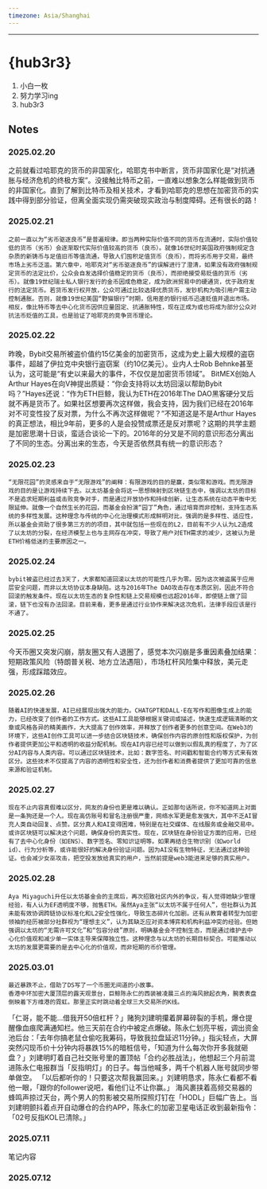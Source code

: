 ```yaml
---
timezone: Asia/Shanghai
---
```




---

# {hub3r3}

1. 小白一枚
2. 努力学习ing
3. hub3r3

## Notes

<!-- Content_START -->

### 2025.02.20
   之前就看过哈耶克的货币的非国家化，哈耶克书中断言，货币非国家化是“对抗通胀与经济危机的终极方案”。没接触比特币之前，一直难以想象怎么样能做到货币的非国家化。直到了解到比特币及相关技术，才看到哈耶克的思想在加密货币的实践中得到部分验证，但离全面实现仍需突破现实政治与制度障碍。还有很长的路！
### 2025.02.21
    之前一直以为“劣币驱逐良币”是普遍规律。即当两种实际价值不同的货币在流通时，实际价值较低的货币（劣币）会逐渐取代实际价值较高的货币（良币）。就像16世纪时英国政府强制规定含杂质的新铸币与足值旧币等值流通，导致人们囤积足值货币（良币），而将劣币用于交易，最终市场上劣币泛滥。第六章中，哈耶克对“劣币驱逐良币”的误解进行了澄清，如果没有政府强制规定货币的法定比价，公众会自发选择价值稳定的货币（良币），而拒绝接受易贬值的货币（劣币）。就像19世纪瑞士私人银行发行的金币因成色稳定，成为欧洲贸易中的硬通货，优于政府发行的法定货币。若货币发行权开放，公众可通过比较选择优质货币，发钞机构为吸引用户需主动控制通胀。否则，就像19世纪美国“野猫银行”时期，信用差的银行纸币迅速贬值并退出市场。相反，像比特币等去中心化货币因供应量固定、抗通胀特性，现在正成为或也将成为部分公众对抗法币贬值的工具，也是验证了哈耶克的竞争货币理论。
### 2025.02.22
   昨晚，Bybit交易所被盗价值约15亿美金的加密货币，这成为史上最大规模的盗窃事件，超越了伊拉克中央银行盗窃案（约10亿美元）。业内人士Rob Behnke甚至认为，这可能是“有史以来最大的事件，不仅仅是加密货币领域”。
    BitMEX创始人Arthur Hayes在向V神提出质疑：“你会支持将以太坊回滚以帮助Bybit吗？”Hayes还说：“作为ETH巨鲸，我认为ETH在2016年The DAO黑客硬分叉后就不再是货币了。如果社区想要再次这样做，我会支持，因为我们已经在2016年对不可变性投了反对票，为什么不再次这样做呢？”不知道这是不是Arthur Hayes的真正想法，相比9年前，更多的人是会投赞成票还是反对票呢？这期的共学主题是加密思潮十日谈，蛮适合谈论一下的。2016年的分叉是不同的意识形态分离出了不同的生态。分离出来的生态，今天是否依然具有统一的意识形态？
### 2025.02.23
    “无限花园”的灵感来自于“无限游戏”的阐释：有限游戏的目的是赢，类似零和游戏。而无限游戏的目的是让游戏持续下去。以太坊基金会将这一思想映射到区块链生态中，强调以太坊的目标不是追求短期利益或击败竞争对手，而是通过开放协作和持续创新，让生态系统在动态平衡中无限延伸。就像一个自然生长的花园，而基金会扮演“园丁”角色，通过培育而非控制，支持生态系统的多样性发展。这种理念与传统的中心化治理模式形成鲜明对比，强调的是多样性、适应性，所以基金会资助了很多第三方的的项目，其中就包括一些现在的L2，目前有不少人认为L2造成了以太坊的分裂，在经济模型上也与主网存在冲突，导致了用户对ETH需求的减少，这被认为是ETH价格低迷的主要原因之一。
### 2025.02.24
    bybit被盗已经过去3天了，大家都知道回滚以太坊的可能性几乎为零。因为这次被盗属于应用层安全问题，而非以太坊协议本身缺陷。这与2016年The DAO攻击存在本质区别，因此不符合回滚的触发条件。现在以太坊生态的复杂性和链上交易规模也远超2016年，即使链上做了回滚，链下也没有办法回滚。目前来看，更多是通过行业协作来解决这次危机，法律手段应该是行不通了。

### 2025.02.25
今天币圈又突发闪崩，朋友圈又有人退圈了，感觉本次闪崩是多重因素叠加结果：短期政策风险（特朗普关税、地方立法遇阻），市场杠杆风险集中释放，美元走强，形成踩踏效应‌。
### 2025.02.26
    随着AI的快速发展，AI已经展现出强大的能力。CHATGPT和DALL·E在写作和图像生成上的能力，已经改变了创作者的工作方式‌。这些AI工具能够根据关键词或描述，快速生成逻辑清晰的文章或风格各异的精美画作，大大提高了创作效率，并释放了创作者更多的创意空间。在Web3的环境下，这些AI创作工具可以进一步结合区块链技术，确保创作内容的原创性和版权保护，为创作者提供更加公平和透明的收益分配机制。现在AI内容已经可以做到以假乱真的程度了，为了区分AI内容与人类内容。可以通过区块链技术，比如：数字签名、时间戳和智能合约等方式来有效区分‌。这些技术不仅提高了内容的透明性和安全性，还为创作者和消费者提供了更加可靠的信息来源和验证机制。
### 2025.02.27
    现在不止内容真假难以区分，网友的身份也更是难以确认。正如那句话所说，你不知道网上对面是一条狗还是一个人。现在高仿账号和冒名注册很严重，网络水军更是愈发强大，其中不乏AI冒充人类自动回复、点赞。区分真人和AI变得困难，特别是在社交媒体、在线服务或金融交易中。或许区块链可以解决这个问题，确保身份的真实性。现在，区块链在身份验证方面的应用，已经有了去中心化身份（如ENS）、数字签名、零知识证明等。如果再结合生物识别（如world id）、行为分析等，或许能很好的解决身份验证问题。因为AI没有生物特征，无法通过这种验证。也会减少女巫攻击，把空投发放给真实的用户，当然前提是web3能进来足够的真实用户。
### 2025.02.28
    Aya Miyaguchi升任以太坊基金会的主席后，再次招致社区内外的争议，有人觉得她缺少管理经验，有人认为EF透明度不够，抛售ETH。虽然Aya主张“以太坊不属于任何人”，但社群认为其未能有效协调跨链协议标准化和L2安全性强化，导致生态碎片化加剧。还有从教育者转型为加密领袖的经历被部分社群视为“理想主义”，认为其缺乏应对资本博弈和机构利益冲突的经验。但她强调以太坊的“无需许可文化”和“包容分歧”原则，明确基金会不控制生态，而是通过维护去中心化价值观和减少单一实体主导来保障独立性‌。这种理念与以太坊的长期目标契合。可能推动以太坊的发展更需要的是去中心化的价值观，而非短期的币价管理。
### 2025.03.01
    最近暴跌不止，借助了DS写了一个币圈无间道的小故事。
    香港中环加密大厦顶层的露天观景台，巨鲸陈永仁的西装被凌晨三点的海风掀起衣角，腕表表盘倒映着下方维港的霓虹。那里正实时跳动着全球三大交易所的K线‌。
「仁哥，能不能...借我开50倍杠杆？」赌狗刘建明攥着屏幕碎裂的手机，爆仓提醒像血痕爬满通知栏。他三天前在合约中被定点爆破。陈永仁划亮平板，调出资金池后台：「去年你搞老鼠仓偷吃我筹码，导致我拉盘延迟11分钟。」指尖轻点，大屏突然闪现币价十分钟内将暴跌15%的暗桩信号，「知道为什么每次你开多我就砸盘？」‌刘建明盯着自己社交账号里的置顶帖「合约必胜战法」，他想起三个月前混进陈永仁电报群当「反指明灯」的日子。每当他喊多，两千个机器人账号就同步带单做空‌。
   「以后都听你的！只要这次帮我赢回来。」刘建明恳求，陈永仁看都不看他一眼，「跟你的follower说吧，看他们让不让你赢。」
    海风裹挟着高频交易器的蜂鸣声掠过天台，两个男人的剪影被交易所探照灯钉在「HODL」巨幅广告上。当刘建明颤抖着点开自动爆仓的合约APP，陈永仁的加密卫星电话正收到最新指令：「02号反指KOL已清除。」‌
    
### 2025.07.11

笔记内容

### 2025.07.12

<!-- Content_END -->
